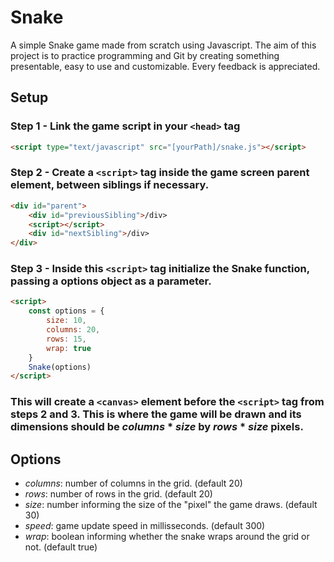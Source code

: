 # Snake

A simple Snake game made from scratch using Javascript. The aim of this project is to practice programming and Git by creating something presentable, easy to use and customizable. Every feedback is appreciated.

## Setup

### Step 1 - Link the game script in your `<head>` tag
```html
<script type="text/javascript" src="[yourPath]/snake.js"></script>
```
### Step 2 - Create a `<script>` tag inside the game screen parent element, between siblings if necessary.
```html
<div id="parent">
    <div id="previousSibling">/div>
    <script></script>
    <div id="nextSibling">/div>
</div>
```

### Step 3 - Inside this `<script>` tag initialize the Snake function, passing a options object as a parameter.
```html
<script>
    const options = {
        size: 10,
        columns: 20,
        rows: 15,
        wrap: true
    }
    Snake(options)
</script>
```
### This will create a `<canvas>` element before the `<script>` tag from steps 2 and 3. This is where the game will be drawn and its dimensions should be *columns* * *size* by *rows* * *size* pixels.

## Options

- _columns_: number of columns in the grid. (default 20)
- _rows_: number of rows in the grid. (default 20)
- _size_: number informing the size of the "pixel" the game draws. (default 30)
- _speed_: game update speed in millisseconds. (default 300)
- _wrap_: boolean informing whether the snake wraps around the grid or not. (default true)

